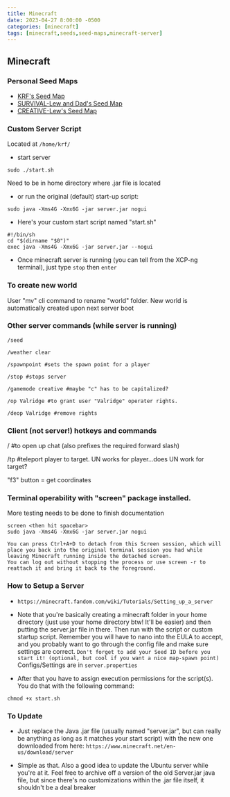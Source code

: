 ```yaml
---
title: Minecraft
date: 2023-04-27 8:00:00 -0500
categories: [minecraft]
tags: [minecraft,seeds,seed-maps,minecraft-server]
---
```


## Minecraft

### Personal Seed Maps
* [KRF's Seed Map](https://www.chunkbase.com/apps/seed-map#-1182128540532934599)
* [SURVIVAL-Lew and Dad's Seed Map](https://www.chunkbase.com/apps/seed-map#-7871458779404887414)
* [CREATIVE-Lew's Seed Map](https://www.chunkbase.com/apps/seed-map#-6953476837232445004)

### Custom Server Script
Located at `/home/krf/`
* start server
```terminal
sudo ./start.sh
```
Need to be in home directory where .jar file is located

* or run the original (default) start-up script:
```terminal
sudo java -Xms4G -Xmx6G -jar server.jar nogui
```
* Here's your custom start script named "start.sh"
```terminal
#!/bin/sh
cd "$(dirname "$0")"
exec java -Xms4G -Xmx6G -jar server.jar --nogui
```

* Once minecraft server is running (you can tell from the XCP-ng terminal), just type `stop` then `enter`

### To create new world
User "mv" cli command to rename "world" folder.  New world is automatically created upon next server boot

### Other server commands (while server is running)
```terminal
/seed

/weather clear

/spawnpoint #sets the spawn point for a player

/stop #stops server

/gamemode creative #maybe "c" has to be capitalized?

/op Valridge #to grant user "Valridge" operater rights.  

/deop Valridge #remove rights
```

### Client (not server!) hotkeys and commands

/ #to open up chat (also prefixes the required forward slash)

/tp <player> <target> #teleport player to target.  UN works for player...does UN work for target?

"f3" button = get coordinates

### Terminal operability with "screen" package installed.
More testing needs to be done to finish documentation
```terminal
screen <then hit spacebar>
sudo java -Xms4G -Xmx6G -jar server.jar nogui

You can press Ctrl+A+D to detach from this Screen session, which will place you back into the original terminal session you had while leaving Minecraft running inside the detached screen. 
You can log out without stopping the process or use screen -r to reattach it and bring it back to the foreground.
```
### How to Setup a Server

* `https://minecraft.fandom.com/wiki/Tutorials/Setting_up_a_server`

* Note that you're basically creating a minecraft folder in your home directory (just use your home directory btw!  It'll be easier) and then putting the server.jar file in there.  Then run with the script or custom startup script.  Remember you will have to nano into the EULA to accept, and you probably want to go through the config file and make sure settings are correct.  `Don't forget to add your Seed ID before you start it! (optional, but cool if you want a nice map-spawn point)`  Configs/Settings are in `server.properties`

* After that you have to assign execution permissions for the script(s). You do that with the following command:

```terminal
chmod +x start.sh
```

### To Update

* Just replace the Java .jar file (usually named "server.jar", but can really be anything as long as it matches your start script) with the new one downloaded from here: `https://www.minecraft.net/en-us/download/server`


* Simple as that.  Also a good idea to update the Ubuntu server while you're at it.  Feel free to archive off a version of the old Server.jar java file, but since there's no customizations within the .jar file itself, it shouldn't be a deal breaker